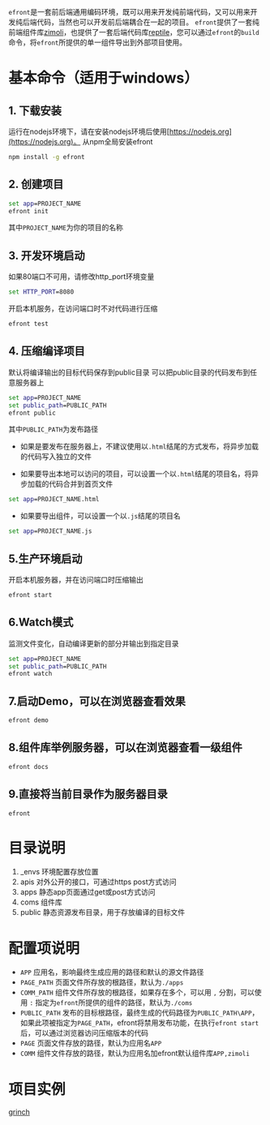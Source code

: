 
`efront`是一套前后端通用编码环境，既可以用来开发纯前端代码，又可以用来开发纯后端代码，当然也可以开发前后端耦合在一起的项目。
`efront`提供了一套纯前端组件库[zimoli](./coms/zimoli)，也提供了一套后端代码库[reptile](./coms/reptile)，您可以通过`efront`的`build`命令，将`efront`所提供的单一组件导出到外部项目使用。


# 基本命令（适用于windows）

##    1. 下载安装
运行在nodejs环境下，请在安装nodejs环境后使用[https://nodejs.org](https://nodejs.org)。
从npm全局安装efront

```bat
npm install -g efront
```

##    2. 创建项目

```bat
set app=PROJECT_NAME
efront init
```
其中`PROJECT_NAME`为你的项目的名称

##    3. 开发环境启动

如果80端口不可用，请修改http_port环境变量

```bat
set HTTP_PORT=8080
```
开启本机服务，在访问端口时不对代码进行压缩

```bat
efront test
```

##    4. 压缩编译项目
默认将编译输出的目标代码保存到public目录
可以把public目录的代码发布到任意服务器上
```bat
set app=PROJECT_NAME
set public_path=PUBLIC_PATH
efront public
```
其中`PUBLIC_PATH`为发布路径

* 如果是要发布在服务器上，不建议使用以`.html`结尾的方式发布，将异步加载的代码写入独立的文件

* 如果要导出本地可以访问的项目，可以设置一个以`.html`结尾的项目名，将异步加载的代码合并到首页文件

```bat
set app=PROJECT_NAME.html
```

* 如果要导出组件，可以设置一个以`.js`结尾的项目名
```bat
set app=PROJECT_NAME.js
```
##    5.生产环境启动
开启本机服务器，并在访问端口时压缩输出
```bat
efront start
```

##    6.Watch模式
监测文件变化，自动编译更新的部分并输出到指定目录
```bat
set app=PROJECT_NAME
set public_path=PUBLIC_PATH
efront watch
```

##    7.启动Demo，可以在浏览器查看效果
```bat
efront demo
```

##   8.组件库举例服务器，可以在浏览器查看一级组件
```bat
efront docs
```

##   9.直接将当前目录作为服务器目录
```
efront
```


# 目录说明

01. _envs 环境配置存放位置
02. apis 对外公开的接口，可通过https post方式访问
03. apps 静态app页面通过get或post方式访问
04. coms 组件库
05. public 静态资源发布目录，用于存放编译的目标文件

# 配置项说明
 * `APP` 应用名，影响最终生成应用的路径和默认的源文件路径
 * `PAGE_PATH` 页面文件所存放的根路径，默认为`./apps`
 * `COMM_PATH` 组件文件所存放的根路径，如果存在多个，可以用 `,` 分割，可以使用 `:` 指定为`efront`所提供的组件的路径，默认为`./coms`
 * `PUBLIC_PATH` 发布的目标根路径，最终生成的代码路径为`PUBLIC_PATH\APP`，如果此项被指定为`PAGE_PATH`，efront将禁用发布功能，在执行`efront start`后，可以通过浏览器访问压缩版本的代码
 * `PAGE` 页面文件存放的路径，默认为应用名`APP`
 * `COMM` 组件文件存放的路径，默认为应用名加efront默认组件库`APP,zimoli`

# 项目实例
[grinch](https://www.npmjs.com/package/grinch)

